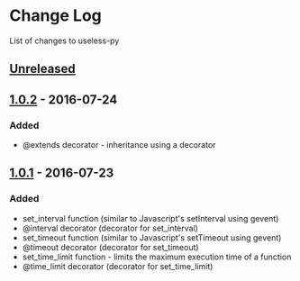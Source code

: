 # Change Log
List of changes to useless-py

## [Unreleased]

## [1.0.2] - 2016-07-24
### Added
- @extends decorator - inheritance using a decorator

## [1.0.1] - 2016-07-23
### Added
- set_interval function (similar to Javascript's setInterval using gevent)
- @interval decorator (decorator for set_interval)
- set_timeout function (similar to Javascript's setTimeout using gevent)
- @timeout decorator (decorator for set_timeout)
- set_time_limit function - limits the maximum execution time of a function
- @time_limit decorator (decorator for set_time_limit)

[Unreleased]: https://github.com/Code-ReaQtor/useless-py/compare/v1.0.2...master
[1.0.2]: https://github.com/Code-ReaQtor/useless-py/releases/tag/1.0.2
[1.0.1]: https://github.com/Code-ReaQtor/useless-py/releases/tag/1.0.1